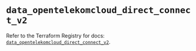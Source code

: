 # `data_opentelekomcloud_direct_connect_v2`

Refer to the Terraform Registry for docs: [`data_opentelekomcloud_direct_connect_v2`](https://registry.terraform.io/providers/opentelekomcloud/opentelekomcloud/1.36.15/docs/data-sources/direct_connect_v2).
